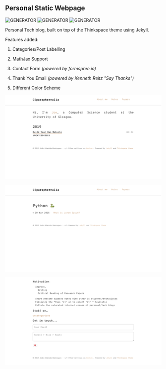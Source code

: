 
## Personal Static Webpage

![GENERATOR](https://img.shields.io/badge/made_with-jekyll-blue.svg) ![GENERATOR](https://img.shields.io/badge/Say%20Thanks-_-1EAEDB.svg) ![GENERATOR](https://img.shields.io/badge/mathjax-_-red.svg)

Personal Tech blog, built on top of the Thinkspace theme using Jekyll.

Features added:

1. Categories/Post Labelling

3. [MathJax](https://www.mathjax.org) Support

3. Contact Form *(powered by formspree.io)*

4. Thank You Email *(powered by Kenneth Reitz "Say Thanks")*

5. Different Color Scheme

![Home](https://github.com/Joe-a-d/joe-a-d.github.io/blob/master/assets/images/screen3.png "Homepage")

![Label](https://github.com/Joe-a-d/joe-a-d.github.io/blob/master/assets/images/screen2.png "Label")

![Form](https://github.com/Joe-a-d/joe-a-d.github.io/blob/master/assets/images/sreen1.png "Contact Form")


